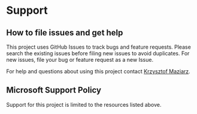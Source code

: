 # Support

## How to file issues and get help  

This project uses GitHub Issues to track bugs and feature requests. Please search the existing 
issues before filing new issues to avoid duplicates. For new issues, file your bug or 
feature request as a new Issue.

For help and questions about using this project contact [Krzysztof Maziarz](mailto:krzysztof.maziarz@microsoft.com).

## Microsoft Support Policy  

Support for this project is limited to the resources listed above.
